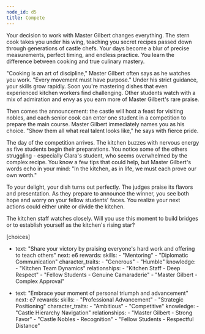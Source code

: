 ```yaml
---
node_id: d5
title: Compete
---
```


Your decision to work with Master Gilbert changes everything. The stern cook takes you under his wing, teaching you secret recipes passed down through generations of castle chefs. Your days become a blur of precise measurements, perfect timing, and endless practice. You learn the difference between cooking and true culinary mastery.

"Cooking is an art of discipline," Master Gilbert often says as he watches you work. "Every movement must have purpose." Under his strict guidance, your skills grow rapidly. Soon you're mastering dishes that even experienced kitchen workers find challenging. Other students watch with a mix of admiration and envy as you earn more of Master Gilbert's rare praise.

Then comes the announcement: the castle will host a feast for visiting nobles, and each senior cook can enter one student in a competition to prepare the main course. Master Gilbert immediately names you as his choice. "Show them all what real talent looks like," he says with fierce pride.

The day of the competition arrives. The kitchen buzzes with nervous energy as five students begin their preparations. You notice some of the others struggling - especially Clara's student, who seems overwhelmed by the complex recipe. You know a few tips that could help, but Master Gilbert's words echo in your mind: "In the kitchen, as in life, we must each prove our own worth."

To your delight, your dish turns out perfectly. The judges praise its flavors and presentation. As they prepare to announce the winner, you see both hope and worry on your fellow students' faces. You realize your next actions could either unite or divide the kitchen.

The kitchen staff watches closely. Will you use this moment to build bridges or to establish yourself as the kitchen's rising star?

[choices]
- text: "Share your victory by praising everyone's hard work and offering to teach others"
  next: e6
  rewards:
    skills: 
      - "Mentoring"
      - "Diplomatic Communication"
    character_traits:
      - "Generous"
      - "Humble"
    knowledge:
      - "Kitchen Team Dynamics"
    relationships:
      - "Kitchen Staff - Deep Respect"
      - "Fellow Students - Genuine Camaraderie"
      - "Master Gilbert - Complex Approval"

- text: "Embrace your moment of personal triumph and advancement"
  next: e7
  rewards:
    skills: 
      - "Professional Advancement"
      - "Strategic Positioning"
    character_traits:
      - "Ambitious"
      - "Competitive"
    knowledge:
      - "Castle Hierarchy Navigation"
    relationships:
      - "Master Gilbert - Strong Favor"
      - "Castle Nobles - Recognition"
      - "Fellow Students - Respectful Distance"

